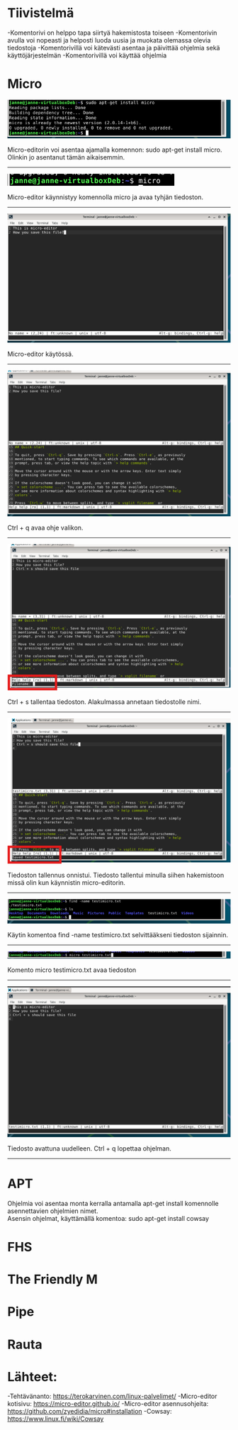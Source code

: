 # Tiivistelmä

-Komentorivi on helppo tapa siirtyä hakemistosta toiseen
-Komentorivin avulla voi nopeasti ja helposti luoda uusia ja muokata olemassa olevia tiedostoja
-Komentorivillä voi kätevästi asentaa ja päivittää ohjelmia sekä käyttöjärjestelmän
-Komentorivillä voi käyttää ohjelmia

# Micro

![kuva01](/pictures/h2/micro%20asennus.png)

Micro-editorin voi asentaa ajamalla komennon: sudo apt-get install micro.
Olinkin jo asentanut tämän aikaisemmin.

---

![kuva02](/pictures/h2/micro-start.png)

Micro-editor käynnistyy komennolla micro ja avaa tyhjän tiedoston.

---

![kuva03](/pictures/h2/micro-testi.png)

Micro-editor käytössä.

---

![kuva04](/pictures/h2/micro-testi2.png)

Ctrl + q avaa ohje valikon.

---

![kuva05](/pictures/h2/micro-testi3.png)

Ctrl + s tallentaa tiedoston. Alakulmassa annetaan tiedostolle nimi.

---

![kuva06](/pictures/h2/micro-testi4.png)

Tiedoston tallennus onnistui.
Tiedosto tallentui minulla siihen hakemistoon missä olin kun käynnistin micro-editorin.

---

![kuva07](/pictures/h2/micro-testi5.png)

Käytin komentoa find -name testimicro.txt selvittääkseni tiedoston sijainnin.

---

![kuva07](/pictures/h2/micro-testi6.png)

Komento micro testimicro.txt avaa tiedoston

---

![kuva08](/pictures/h2/micro-testi7.png)

Tiedosto avattuna uudelleen. Ctrl + q lopettaa ohjelman.

---

# APT

Ohjelmia voi asentaa monta kerralla antamalla apt-get install komennolle asennettavien ohjelmien nimet.  
Asensin ohjelmat, käyttämällä komentoa: sudo apt-get install cowsay

# FHS

# The Friendly M

# Pipe

# Rauta

# Lähteet:

-Tehtävänanto: https://terokarvinen.com/linux-palvelimet/
-Micro-editor kotisivu: https://micro-editor.github.io/
-Micro-editor asennusohjeita: https://github.com/zyedidia/micro#installation
-Cowsay: https://www.linux.fi/wiki/Cowsay
